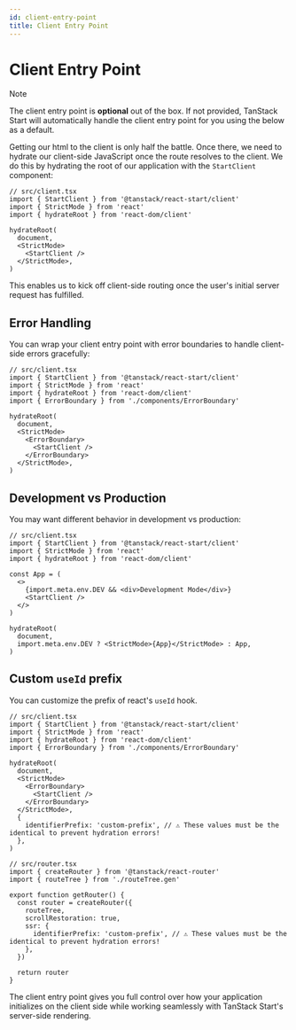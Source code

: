 ```yaml
---
id: client-entry-point
title: Client Entry Point
---
```


# Client Entry Point

> [!NOTE]
> The client entry point is **optional** out of the box. If not provided, TanStack Start will automatically handle the client entry point for you using the below as a default.

Getting our html to the client is only half the battle. Once there, we need to hydrate our client-side JavaScript once the route resolves to the client. We do this by hydrating the root of our application with the `StartClient` component:

```tsx
// src/client.tsx
import { StartClient } from '@tanstack/react-start/client'
import { StrictMode } from 'react'
import { hydrateRoot } from 'react-dom/client'

hydrateRoot(
  document,
  <StrictMode>
    <StartClient />
  </StrictMode>,
)
```

This enables us to kick off client-side routing once the user's initial server request has fulfilled.

## Error Handling

You can wrap your client entry point with error boundaries to handle client-side errors gracefully:

```tsx
// src/client.tsx
import { StartClient } from '@tanstack/react-start/client'
import { StrictMode } from 'react'
import { hydrateRoot } from 'react-dom/client'
import { ErrorBoundary } from './components/ErrorBoundary'

hydrateRoot(
  document,
  <StrictMode>
    <ErrorBoundary>
      <StartClient />
    </ErrorBoundary>
  </StrictMode>,
)
```

## Development vs Production

You may want different behavior in development vs production:

```tsx
// src/client.tsx
import { StartClient } from '@tanstack/react-start/client'
import { StrictMode } from 'react'
import { hydrateRoot } from 'react-dom/client'

const App = (
  <>
    {import.meta.env.DEV && <div>Development Mode</div>}
    <StartClient />
  </>
)

hydrateRoot(
  document,
  import.meta.env.DEV ? <StrictMode>{App}</StrictMode> : App,
)
```

## Custom `useId` prefix

You can customize the prefix of react's `useId` hook.

```tsx
// src/client.tsx
import { StartClient } from '@tanstack/react-start/client'
import { StrictMode } from 'react'
import { hydrateRoot } from 'react-dom/client'
import { ErrorBoundary } from './components/ErrorBoundary'

hydrateRoot(
  document,
  <StrictMode>
    <ErrorBoundary>
      <StartClient />
    </ErrorBoundary>
  </StrictMode>,
  {
    identifierPrefix: 'custom-prefix', // ⚠️ These values must be the identical to prevent hydration errors!
  },
)
```

```tsx
// src/router.tsx
import { createRouter } from '@tanstack/react-router'
import { routeTree } from './routeTree.gen'

export function getRouter() {
  const router = createRouter({
    routeTree,
    scrollRestoration: true,
    ssr: {
      identifierPrefix: 'custom-prefix', // ⚠️ These values must be the identical to prevent hydration errors!
    },
  })

  return router
}
```

The client entry point gives you full control over how your application initializes on the client side while working seamlessly with TanStack Start's server-side rendering.
